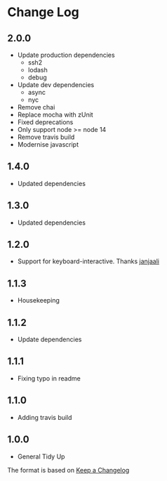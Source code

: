 # Change Log

## 2.0.0

- Update production dependencies
  - ssh2
  - lodash
  - debug
- Update dev dependencies
  - async
  - nyc
- Remove chai
- Replace mocha with zUnit
- Fixed deprecations
- Only support node >= node 14
- Remove travis build
- Modernise javascript

## 1.4.0

- Updated dependencies

## 1.3.0

- Updated dependencies

## 1.2.0

- Support for keyboard-interactive. Thanks [janjaali](https://github.com/janjaali)

## 1.1.3

- Housekeeping

## 1.1.2

- Update dependencies

## 1.1.1

- Fixing typo in readme

## 1.1.0

- Adding travis build

## 1.0.0

- General Tidy Up

The format is based on [Keep a Changelog](http://keepachangelog.com/)
